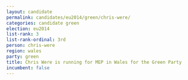 ```yaml
---
layout: candidate
permalink: candidates/eu2014/green/chris-were/
categories: candidate green
election: eu2014
list-rank: 3
list-rank-ordinal: 3rd
person: chris-were
region: wales
party: green
title: Chris Were is running for MEP in Wales for the Green Party
incumbent: false
---
```

